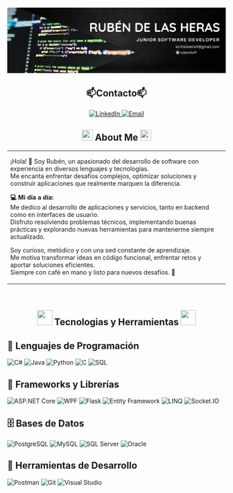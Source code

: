 ![MasterHead](https://raw.githubusercontent.com/rubenhs9/rubenhs9/refs/heads/main/Black%20and%20White%20Minimalist%20Marketing%20Manager%20Linkedin%20Banner.png)

<h2 align="center">📫Contacto📫</h2>
<p align="center">
  <a href="https://www.linkedin.com/in/rubenhs9" target="_blank">
    <img src="https://img.shields.io/badge/%20-LinkedIn-blue?style=for-the-badge&logo=linkedin&logoColor=white" alt="LinkedIn">
  </a>
  <a href="mailto:ruben@example.com">
    <img src="https://img.shields.io/badge/%20-Email-red?style=for-the-badge&logo=gmail&logoColor=white" alt="Email">
  </a>
</p>

<h2 align="center">
  <img src="https://media.giphy.com/media/TEnXkcsHrP4YedChhA/giphy.gif"  width="25" height="25">
  About Me
  <img src="https://media.giphy.com/media/TEnXkcsHrP4YedChhA/giphy.gif"  width="25" height="25">
</h2>

<table>
<tr>
<td>

¡Hola! 👋 Soy Rubén, un apasionado del desarrollo de software con experiencia en diversos lenguajes y tecnologías.  
Me encanta enfrentar desafíos complejos, optimizar soluciones y construir aplicaciones que realmente marquen la diferencia.  

**💻 Mi día a día:**  
Me dedico al desarrollo de aplicaciones y servicios, tanto en backend como en interfaces de usuario.  
Disfruto resolviendo problemas técnicos, implementando buenas prácticas y explorando nuevas herramientas para mantenerme siempre actualizado.  

Soy curioso, metódico y con una sed constante de aprendizaje.  
Me motiva transformar ideas en código funcional, enfrentar retos y aportar soluciones eficientes.  
Siempre con café en mano y listo para nuevos desafíos. 🚀

</td>
</tr>
</table>




<br>

<h2 align="center">
  <img src="https://media.giphy.com/media/WFZvB7VIXBgiz3oDXE/giphy.gif" width="35" height="35">
  Tecnologias y Herramientas
  <img src="https://media.giphy.com/media/VTtANKl0beDFQRLDTh/giphy.gif" width="35" height="35">
</h2>

## 🔧 Lenguajes de Programación
<div align="left">
  
![C#](https://img.shields.io/badge/C%23-239120?style=for-the-badge&logo=c-sharp&logoColor=white)
![Java](https://img.shields.io/badge/Java-ED8B00?style=for-the-badge&logo=java&logoColor=white)
![Python](https://img.shields.io/badge/Python-3776AB?style=for-the-badge&logo=python&logoColor=white)
![C](https://img.shields.io/badge/C-00599C?style=for-the-badge&logo=c&logoColor=white)
![SQL](https://img.shields.io/badge/SQL-4479A1?style=for-the-badge&logo=mysql&logoColor=white)
</div>

## 🚀 Frameworks y Librerías
<div align="left">
  
![ASP.NET Core](https://img.shields.io/badge/ASP.NET_Core-512BD4?style=for-the-badge&logo=dotnet&logoColor=white)
![WPF](https://img.shields.io/badge/WPF-5C2D91?style=for-the-badge&logo=windows&logoColor=white)
![Flask](https://img.shields.io/badge/Flask-000000?style=for-the-badge&logo=flask&logoColor=white)
![Entity Framework](https://img.shields.io/badge/Entity_Framework-512BD4?style=for-the-badge&logo=dotnet&logoColor=white)
![LINQ](https://img.shields.io/badge/LINQ-0052CC?style=for-the-badge&logo=dotnet&logoColor=white)
![Socket.IO](https://img.shields.io/badge/Socket.IO-010101?style=for-the-badge&logo=socket.io&logoColor=white)
</div>

## 🗄️ Bases de Datos
<div align="left">
  
![PostgreSQL](https://img.shields.io/badge/PostgreSQL-336791?style=for-the-badge&logo=postgresql&logoColor=white)
![MySQL](https://img.shields.io/badge/MySQL-4479A1?style=for-the-badge&logo=mysql&logoColor=white)
![SQL Server](https://img.shields.io/badge/SQL_Server-CC2927?style=for-the-badge&logo=microsoft-sql-server&logoColor=white)
![Oracle](https://img.shields.io/badge/Oracle-F80000?style=for-the-badge&logo=oracle&logoColor=white)
</div>

## 🔨 Herramientas de Desarrollo
<div align="left">
  
![Postman](https://img.shields.io/badge/Postman-FF6C37?style=for-the-badge&logo=postman&logoColor=white)
![Git](https://img.shields.io/badge/Git-F05032?style=for-the-badge&logo=git&logoColor=white)
![Visual Studio](https://img.shields.io/badge/Visual_Studio-5C2D91?style=for-the-badge&logo=visual-studio&logoColor=white)
</div>


